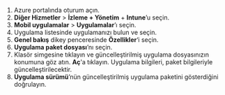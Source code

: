 
1. Azure portalında oturum açın.  
2. **Diğer Hizmetler** > **İzleme + Yönetim** + **Intune**’u seçin.  
3. **Mobil uygulamalar** > **Uygulamalar**’ı seçin.
4. Uygulama listesinde uygulamanızı bulun ve seçin.
5. **Genel bakış** dikey penceresinde **Özellikler**‘i seçin.
5. **Uygulama paket dosyası**’nı seçin.
6. Klasör simgesine tıklayın ve güncelleştirilmiş uygulama dosyasınızın konumuna göz atın. **Aç**'a tıklayın. Uygulama bilgileri, paket bilgileriyle güncelleştirilecektir. 
8. **Uygulama sürümü**’nün güncelleştirilmiş uygulama paketini gösterdiğini doğrulayın.